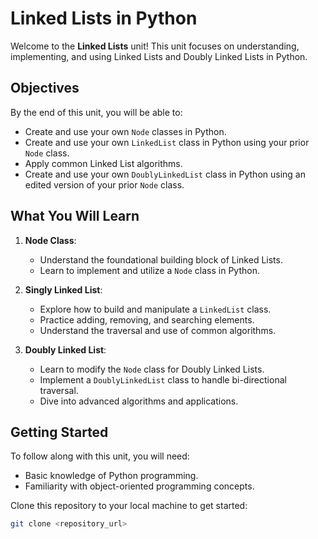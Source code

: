 # Linked Lists in Python

Welcome to the **Linked Lists** unit! This unit focuses on understanding, implementing, and using Linked Lists and Doubly Linked Lists in Python.

## Objectives

By the end of this unit, you will be able to:

-   Create and use your own `Node` classes in Python.
-   Create and use your own `LinkedList` class in Python using your prior `Node` class.
-   Apply common Linked List algorithms.
-   Create and use your own `DoublyLinkedList` class in Python using an edited version of your prior `Node` class.

## What You Will Learn

1. **Node Class**:

    - Understand the foundational building block of Linked Lists.
    - Learn to implement and utilize a `Node` class in Python.

2. **Singly Linked List**:

    - Explore how to build and manipulate a `LinkedList` class.
    - Practice adding, removing, and searching elements.
    - Understand the traversal and use of common algorithms.

3. **Doubly Linked List**:
    - Learn to modify the `Node` class for Doubly Linked Lists.
    - Implement a `DoublyLinkedList` class to handle bi-directional traversal.
    - Dive into advanced algorithms and applications.

## Getting Started

To follow along with this unit, you will need:

-   Basic knowledge of Python programming.
-   Familiarity with object-oriented programming concepts.

Clone this repository to your local machine to get started:

```bash
git clone <repository_url>
```
